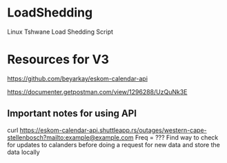 # LoadShedding
Linux Tshwane Load Shedding Script

# Resources for V3
https://github.com/beyarkay/eskom-calendar-api

https://documenter.getpostman.com/view/1296288/UzQuNk3E

## Important notes for using API
curl https://eskom-calendar-api.shuttleapp.rs/outages/western-cape-stellenbosch?mailto:example@example.com
Freq = ???
Find way to check for updates to calanders before doing a request for new data and store the data locally

